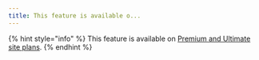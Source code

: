 ```yaml
---
title: This feature is available o...
---
```


{% hint style="info" %}
This feature is available on [Premium and Ultimate site plans](https://www.gitbook.com/pricing).
{% endhint %}
